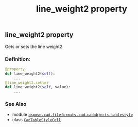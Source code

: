 ﻿---
title: line_weight2 property
second_title: Aspose.CAD for Python via .NET API References
description: 
type: docs
weight: 180
url: /python-net/aspose.cad.fileformats.cad.cadobjects.tablestyle/cadtablestylecell/line_weight2/
is_root: false
---

## line_weight2 property


Gets or sets the line weight2.
### Definition:
```python
@property
def line_weight2(self):
    ...
@line_weight2.setter
def line_weight2(self, value):
    ...
```

### See Also
* module [`aspose.cad.fileformats.cad.cadobjects.tablestyle`](../../)
* class [`CadTableStyleCell`](/cad/python-net/aspose.cad.fileformats.cad.cadobjects.tablestyle/cadtablestylecell)
